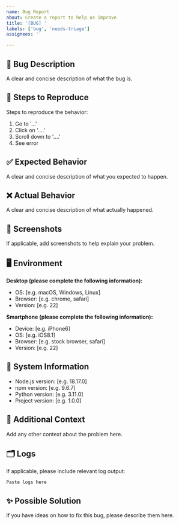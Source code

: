 ```yaml
---
name: Bug Report
about: Create a report to help us improve
title: '[BUG] '
labels: ['bug', 'needs-triage']
assignees: ''

---
```


## 🐛 Bug Description
A clear and concise description of what the bug is.

## 🔄 Steps to Reproduce
Steps to reproduce the behavior:
1. Go to '...'
2. Click on '....'
3. Scroll down to '....'
4. See error

## ✅ Expected Behavior
A clear and concise description of what you expected to happen.

## ❌ Actual Behavior
A clear and concise description of what actually happened.

## 📸 Screenshots
If applicable, add screenshots to help explain your problem.

## 🖥️ Environment
**Desktop (please complete the following information):**
- OS: [e.g. macOS, Windows, Linux]
- Browser: [e.g. chrome, safari]
- Version: [e.g. 22]

**Smartphone (please complete the following information):**
- Device: [e.g. iPhone6]
- OS: [e.g. iOS8.1]
- Browser: [e.g. stock browser, safari]
- Version: [e.g. 22]

## 🔧 System Information
- Node.js version: [e.g. 18.17.0]
- npm version: [e.g. 9.6.7]
- Python version: [e.g. 3.11.0]
- Project version: [e.g. 1.0.0]

## 📝 Additional Context
Add any other context about the problem here.

## 🗂️ Logs
If applicable, please include relevant log output:

```
Paste logs here
```

## ✨ Possible Solution
If you have ideas on how to fix this bug, please describe them here.
